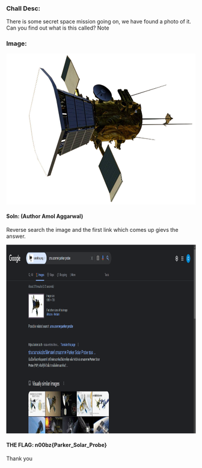 ### Chall Desc: 
There is some secret space mission going on, we have found a photo of it. Can you find out what is this called? Note

### Image: 
<h>
 <img src = "satellite.png" width="700" height="400">
</h>

#### Soln: (Author Amol Aggarwal)

Reverse search the image and the first link which comes up gievs the answer.

<h>
 <img src = "ss.png" width="1200" height="500">
</h>

#### THE FLAG: n00bz{Parker_Solar_Probe}

Thank you
